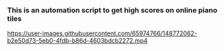 ### This is an automation script to get high scores on online piano tiles 



https://user-images.githubusercontent.com/65974766/148772062-b2e50d73-5eb0-4fdb-b86d-4603bdcb2272.mp4

